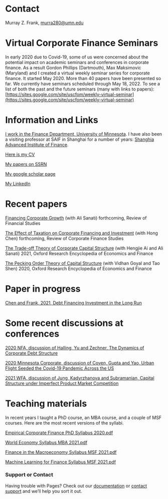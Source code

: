 # Contact
Murray Z. Frank, murra280@umn.edu

# Virtual Corporate Finance Seminars

In early 2020 due to Covid-19, some of us were concerned about the potential impact on academic seminars and conferences in corporate finance. As a result Gordon Phillips (Dartmouth), Max Maksimovic (Maryland) and I created a virtual weekly seminar series for corporate finance. It started May 2020. More than 40 papers have been presented so far. We currently have seminars scheduled through May 18, 2022. To see a list of both the past and the future seminars (many with links to papers): 
[https://sites.google.com/site/uscfom/weekly-virtual-seminar](https://sites.google.com/site/uscfom/weekly-virtual-seminar)

# Information and Links
[I work in the Finance Department, University of Minnesota](https://carlsonschool.umn.edu/faculty/murray-frank). I have also been a visiting professor at SAIF in Shanghai for a number of years: [Shanghia Advanced Institute of Finance](https://en.saif.sjtu.edu.cn/).

[Here is my CV](https://github.com/mzfrank/myweb/files/6824824/Vita2020Dec_Murray.Frank.pdf)

[My papers on SSRN](https://papers.ssrn.com/sol3/cf_dev/AbsByAuth.cfm?per_id=59982)

[My google scholar page](https://scholar.google.com/citations?user=iizj77oAAAAJ&hl=en&oi=sra)

[My LinkedIn](https://www.linkedin.com/in/murray-frank-5b5666a5/)

# Recent papers 

[Financing Corporate Growth](https://ssrn.com/abstract=3377665) (with Ali Sanati) forthcoming, Review of Financial Studies 

[The Effect of Taxation on Corporate Financing and Investment](https://ssrn.com/abstract=2878057) (with Hong Chen) forthcoming, Review of Corporate Finance Studies 

[The Trade-off Theory of Corporate Capital Structure](https://ssrn.com/abstract=3595492) (with Hengjie Ai and Ali Sanati) 2021, Oxford Research Encyclopedia of Economics and Finance 

[The Pecking Order Theory of Capital Structure](https://ssrn.com/abstract=3540610) (with Vidhan Goyal and Tao Shen) 2020, Oxford Research Encyclopedia of Economics and Finance 

# Paper in progress

[Chen and Frank, 2021, Debt Financing Investment in the Long Run](https://github.com/mzfrank/myweb/files/6823733/ChenFrank2021June02.pdf)

# Some recent discussions at conferences

[2020 NFA, discussion of Halling, Yu and Zechner, The Dynamics of Corporate Debt Structure](https://github.com/mzfrank/myweb/files/6823969/MFrank_NFA_Discussion_2020Updated.pdf)

[2020 Minnesota Corporate, discussion of Coven, Gupta and Yao, Urban Flight Seeded the Covid-19 Pandemic Across the US](https://github.com/mzfrank/myweb/files/6823952/Comments.on.Urban.Flight.paper.2020.Oct.pdf)

[2021 WFA, discussion of Jung, Kadyrzhanova and Subramanian, Capital Structure under Imperfect Product Market Competition](https://github.com/mzfrank/myweb/files/6823894/Capital.Structure.under.Imperfect.Product.Market.CompetitionUpdated.pdf)

# Teaching materials

In recent years I taught a PhD course, an MBA course, and a couple of MSF courses. Here are the most recent versions of the syllabi.

[Empirical Corporate Finance PhD Syllabus 2020.pdf](https://github.com/mzfrank/myweb/files/6823541/8823_Syllabus2020.pdf)

[World Economy Syllabus MBA 2021.pdf](https://github.com/mzfrank/myweb/files/6823531/World.Economy.Syllabus.2021.pdf)

[Finance in the Macroeconomy Syllabus MSF 2021.pdf](https://github.com/mzfrank/myweb/files/6823561/6621_MSF_2021_Syllabus.pdf)

[Machine Learning for Finance Syllabus MSF 2021.pdf](https://github.com/mzfrank/myweb/files/6823590/ML_for_Finance_syllabus_2021.pdf)

### Support or Contact

Having trouble with Pages? Check out our [documentation](https://docs.github.com/categories/github-pages-basics/) or [contact support](https://support.github.com/contact) and we’ll help you sort it out.
